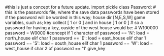#this is just a concept for a future update.
import pickle
class Password:    # this is the passwords file, where the save data passwords have been stored
                   # the password will be worded in this way; house dir [N,E,S,W] game variables, such as; key collect [ 1 or 0 ] and in house [ 1 or 0 ]
                   # so a password for having a key, ouside of the west house would be:
                   # W100000
    password = W0000
    #concept
    if 1 character of password == 'N':
        load = north_house
    elif char 1 password == 'E':
        load = east_house
    elif char 1 password == 'S':
        load = south_house
    elif char 1 password == 'W':
        load = west_house
    if char 2 of password == '1'
        give_key
